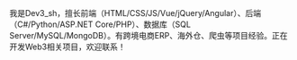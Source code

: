 我是Dev3_sh，擅长前端（HTML/CSS/JS/Vue/jQuery/Angular）、后端（C#/Python/ASP.NET Core/PHP）、数据库（SQL Server/MySQL/MongoDB）。有跨境电商ERP、海外仓、爬虫等项目经验。正在开发Web3相关项目，欢迎联系！

